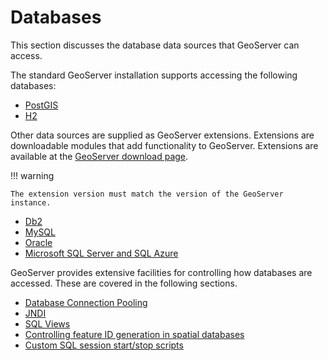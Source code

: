 # Databases

This section discusses the database data sources that GeoServer can access.

The standard GeoServer installation supports accessing the following databases:

<div class="grid cards" markdown>

-   [PostGIS](postgis.md)
-   [H2](h2.md)

</div>

Other data sources are supplied as GeoServer extensions. Extensions are downloadable modules that add functionality to GeoServer. Extensions are available at the [GeoServer download page](https://geoserver.org/download).

!!! warning

    The extension version must match the version of the GeoServer instance.

<div class="grid cards" markdown>

-   [Db2](db2.md)
-   [MySQL](mysql.md)
-   [Oracle](oracle.md)
-   [Microsoft SQL Server and SQL Azure](sqlserver.md)

</div>

GeoServer provides extensive facilities for controlling how databases are accessed. These are covered in the following sections.

<div class="grid cards" markdown>

-   [Database Connection Pooling](connection-pooling.md)
-   [JNDI](jndi.md)
-   [SQL Views](sqlview.md)
-   [Controlling feature ID generation in spatial databases](primarykey.md)
-   [Custom SQL session start/stop scripts](sqlsession.md)

</div>
